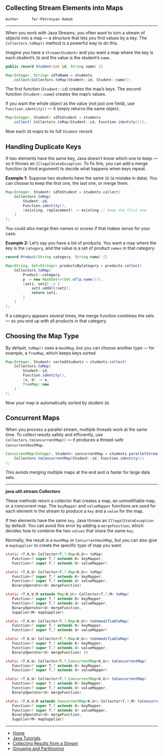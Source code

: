 ## Collecting Stream Elements into Maps

```info
Author      Ter-Petrosyan Hakob
```

---

When you work with Java Streams, you often want to turn a stream of objects into a map — a structure that lets you find values by a key.
The `Collectors.toMap()` method is a powerful way to do this.

Imagine you have a `Stream<Student>` and you want a map where the key is each student’s `ID` and the value is the student’s `name`.

```java
public record Student(int id, String name) {}

Map<Integer, String> idToName = students
   .collect(Collectors.toMap(Student::id, Student::name));
```

The first function (`Student::id`) creates the map’s keys.
The second function (`Student::name`) creates the map’s values.

If you want the whole object as the value (not just one field), use `Function.identity()` — it simply returns the same object.

```java
Map<Integer, Student> idToStudent = students
   .collect( Collectors.toMap(Student::id, Function.identity()));
```

Now each `ID` maps to its full `Student` record.

## Handling Duplicate Keys

If two elements have the same key, Java doesn’t know which one to keep — so it throws an `IllegalStateException`.
To fix this, you can add a merge function (a third argument) to decide what happens when keys repeat.

**Example 1:** Suppose two students have the same `ID` (a mistake in data). You can choose to keep the first one, the last one, or merge them.

```java
Map<Integer, Student> idToStudent = students.collect(
    Collectors.toMap(
        Student::id,
        Function.identity(),
        (existing, replacement) -> existing // keep the first one
    )
);
```

You could also merge their names or scores if that makes sense for your case.

**Example 2:** Let’s say you have a list of products. You want a map where the key is the `category`, and the value is a set of product `names` in that category.

```java
record Product(String category, String name) {}

Map<String, Set<String>> productsByCategory = products.collect(
    Collectors.toMap(
        Product::category,
        p -> new HashSet<>(Set.of(p.name())),
        (set1, set2) -> {
            set1.addAll(set2);
            return set1;
        }
    )
);
```

If a category appears several times, the merge function combines the sets — so you end up with all products in that category.


## Choosing the Map Type

By default, `toMap()` uses a `HashMap`, but you can choose another type — for example, a `TreeMap`, which keeps keys sorted.

```java
Map<Integer, Student> sortedStudents = students.collect(
    Collectors.toMap(
        Student::id,
        Function.identity(),
        (a, b) -> a,
        TreeMap::new
    )
);
```

Now your map is automatically sorted by student `ID`.

## Concurrent Maps

When you process a parallel stream, multiple threads work at the same time.
To collect results safely and efficiently, use `Collectors.toConcurrentMap()` — it produces a thread-safe `ConcurrentHashMap`.

```java
ConcurrentMap<Integer, Student> concurrentMap = students.parallelStream().collect(
    Collectors.toConcurrentMap(Student::id, Function.identity())
);
```

This avoids merging multiple maps at the end and is faster for large data sets.

---------------------------------------------------------------------------

**java.util.stream.Collectors**

These methods return a collector that creates a map, an unmodifiable map, or a concurrent map.
The `keyMapper` and `valueMapper` functions are used for each element in the stream to produce a `key` and a `value` for the map.

If two elements have the same `key`, Java throws an `IllegalStateException` by default.
You can avoid this error by adding a `mergeFunction`, which decides how to combine the two `values` that share the same `key`.

Normally, the result is a `HashMap` or `ConcurrentHashMap`, but you can also give a `mapSupplier` to create the specific type of map you want.


```java
static <T,K,U> Collector<T,?,Map<K,U>> toMap(
   Function<? super T,? extends K> keyMapper, 
   Function<? super T,? extends U> valueMapper)

static <T,K,U> Collector<T,?,Map<K,U>> toMap(
   Function<? super T,? extends K> keyMapper, 
   Function<? super T,? extends U> valueMapper, 
   BinaryOperator<U> mergeFunction)

static <T,K,U,M extends Map<K,U>> Collector<T,?,M> toMap(
   Function<? super T,? extends K> keyMapper, 
   Function<? super T,? extends U> valueMapper, 
   BinaryOperator<U> mergeFunction, 
   Supplier<M> mapSupplier)

static <T,K,U> Collector<T,?,Map<K,U>> toUnmodifiableMap(
   Function<? super T,? extends K> keyMapper, 
   Function<? super T,? extends U> valueMapper) 

static <T,K,U> Collector<T,?,Map<K,U>> toUnmodifiableMap(
   Function<? super T,? extends K> keyMapper, 
   Function<? super T,? extends U> valueMapper, 
   BinaryOperator<U> mergeFunction) 10

static <T,K,U> Collector<T,?,ConcurrentMap<K,U>> toConcurrentMap(
   Function<? super T,? extends K> keyMapper, 
   Function<? super T,? extends U> valueMapper)

static <T,K,U> Collector<T,?,ConcurrentMap<K,U>> toConcurrentMap(
   Function<? super T,? extends K> keyMapper, 
   Function<? super T,? extends U> valueMapper, 
   BinaryOperator<U> mergeFunction)

static <T,K,U,M extends ConcurrentMap<K,U>> Collector<T,?,M> toConcurrentMap(
   Function<? super T,? extends K> keyMapper, 
   Function<? super T,? extends U> valueMapper,
   BinaryOperator<U> mergeFunction, 
   Supplier<M> mapSupplier)

```

---

- [Home](./../../README.md)
- [Java Tutorials](./../tutorials.md)
- [Collecting Results from a Stream](./6_Collecting_Results_from_a_Stream.md)
- [Grouping and Partitioning](./8_Grouping_and_Partitioning.md)
